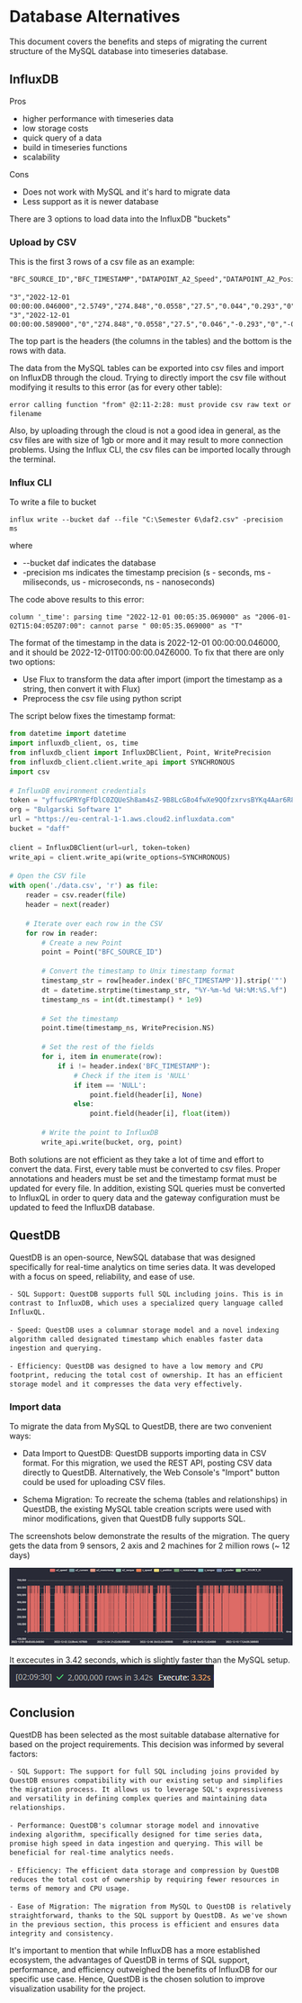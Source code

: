 # Database Alternatives

This document covers the benefits and steps of migrating the current structure of the MySQL database into timeseries database.


## InfluxDB

Pros
- higher performance with timeseries data
- low storage costs
- quick query of a data
- build in timeseries functions
- scalability 

Cons
- Does not work with MySQL and it's hard to migrate data
- Less support as it is newer database

There are 3 options to load data into the InfluxDB "buckets"
### Upload by CSV
This is the first 3 rows of a csv file as an example:
```
"BFC_SOURCE_ID","BFC_TIMESTAMP","DATAPOINT_A2_Speed","DATAPOINT_A2_Position","DATAPOINT_A2_Current","DATAPOINT_A2_MotorTemp","DATAPOINT_A2_Torque","DATAPOINT_Z_Speed","DATAPOINT_Z_Position","DATAPOINT_Z_Current","DATAPOINT_Z_MotorTemp","DATAPOINT_Z_Torque","DATAPOINT_Z_PosDev","DATAPOINT_A2_PosDev","DATAPOINT_Z_Lag","DATAPOINT_Z_ControlDev","DATAPOINT_Z_ContourDev"

"3","2022-12-01 00:00:00.046000","2.5749","274.848","0.0558","27.5","0.044","0.293","0","-0.2854","24.1999","-0.386","0.0274","0",NULL,NULL,NULL
"3","2022-12-01 00:00:00.589000","0","274.848","0.0558","27.5","0.046","-0.293","0","-0.2878","24.1999","-0.392","0.0274","0",NULL,NULL,NULL

```
The top part is the headers (the columns in the tables) and the bottom is the rows with data.

The data from the MySQL tables can be exported into csv files and import on InfluxDB through the cloud. Trying to directly import the csv file without modifying it results to this error (as for every other table):

```
error calling function "from" @2:11-2:28: must provide csv raw text or filename
```
Also, by uploading through the cloud is not a good idea in general, as the csv files are with size of 1gb or more and it may result to more connection problems. Using the Influx CLI, the csv files can be imported locally through the terminal.
### Influx CLI
To write a file to bucket
```
influx write --bucket daf --file "C:\Semester 6\daf2.csv" -precision ms
```
where
- --bucket daf indicates the database
- -precision ms indicates the timestamp precision (s - seconds, ms - miliseconds, us - microseconds, ns - nanoseconds)

The code above results to this error:
```
column '_time': parsing time "2022-12-01 00:05:35.069000" as "2006-01-02T15:04:05Z07:00": cannot parse " 00:05:35.069000" as "T"
```
The format of the timestamp in the data is 2022-12-01 00:00:00.046000, and it should be 2022-12-01T00:00:00.04Z6000. To fix that there are only two options:
- Use Flux to transform the data after import (import the timestamp as a string, then convert it with Flux)
- Preprocess the csv file using python script

The script below fixes the timestamp format:
```python
from datetime import datetime
import influxdb_client, os, time
from influxdb_client import InfluxDBClient, Point, WritePrecision
from influxdb_client.client.write_api import SYNCHRONOUS
import csv

# InfluxDB environment credentials
token = "yffucGPRYgFfDlC0ZQUeSh8am4sZ-9B8LcG8o4fwXe9QOfzxrvsBYKq4Aar6R8o8iJOGwBls7MnFvUcSGznG5A=="
org = "Bulgarski Software 1"
url = "https://eu-central-1-1.aws.cloud2.influxdata.com"
bucket = "daff"

client = InfluxDBClient(url=url, token=token)
write_api = client.write_api(write_options=SYNCHRONOUS)

# Open the CSV file
with open('./data.csv', 'r') as file:
    reader = csv.reader(file)
    header = next(reader)

    # Iterate over each row in the CSV
    for row in reader:
        # Create a new Point
        point = Point("BFC_SOURCE_ID")

        # Convert the timestamp to Unix timestamp format
        timestamp_str = row[header.index('BFC_TIMESTAMP')].strip('"')
        dt = datetime.strptime(timestamp_str, "%Y-%m-%d %H:%M:%S.%f")
        timestamp_ns = int(dt.timestamp() * 1e9)

        # Set the timestamp
        point.time(timestamp_ns, WritePrecision.NS)

        # Set the rest of the fields
        for i, item in enumerate(row):
            if i != header.index('BFC_TIMESTAMP'):
                # Check if the item is 'NULL'
                if item == 'NULL':
                    point.field(header[i], None)
                else:
                    point.field(header[i], float(item))

        # Write the point to InfluxDB
        write_api.write(bucket, org, point)
```

Both solutions are not efficient as they take a lot of time and effort to convert the data. First, every table must be converted to csv files. Proper annotations and headers must be set and the timestamp format must be updated for every file. In addition, existing SQL queries must be converted to InfluxQL in order to query data and the gateway configuration must be updated to feed the InfluxDB database. 

## QuestDB
QuestDB is an open-source, NewSQL database that was designed specifically for real-time analytics on time series data. It was developed with a focus on speed, reliability, and ease of use.

    - SQL Support: QuestDB supports full SQL including joins. This is in contrast to InfluxDB, which uses a specialized query language called InfluxQL.

    - Speed: QuestDB uses a columnar storage model and a novel indexing algorithm called designated timestamp which enables faster data ingestion and querying. 

    - Efficiency: QuestDB was designed to have a low memory and CPU footprint, reducing the total cost of ownership. It has an efficient storage model and it compresses the data very effectively.

### Import data
To migrate the data from MySQL to QuestDB, there are two convenient ways:
 - Data Import to QuestDB: QuestDB supports importing data in CSV format. For this migration, we used the REST API, posting CSV data directly to QuestDB. Alternatively, the Web Console's "Import" button could be used for uploading CSV files.

- Schema Migration: To recreate the schema (tables and relationships) in QuestDB, the existing MySQL table creation scripts were used with minor modifications, given that QuestDB fully supports SQL.

The screenshots below demonstrate the results of the migration. The query gets the data from 9 sensors, 2 axis and 2 machines for 2 million rows (~ 12 days)

![img](./diagrams/db-alternative/questdb-results.png "QuestDB Results for 12 days")

It excecutes in 3.42 seconds, which is slightly faster than the MySQL setup.
![img](./diagrams/db-alternative/query-result.png "Query results")

## Conclusion

QuestDB has been selected as the most suitable database alternative for based on the project requirements. This decision was informed by several factors:

    - SQL Support: The support for full SQL including joins provided by QuestDB ensures compatibility with our existing setup and simplifies the migration process. It allows us to leverage SQL's expressiveness and versatility in defining complex queries and maintaining data relationships.

    - Performance: QuestDB's columnar storage model and innovative indexing algorithm, specifically designed for time series data, promise high speed in data ingestion and querying. This will be beneficial for real-time analytics needs.

    - Efficiency: The efficient data storage and compression by QuestDB reduces the total cost of ownership by requiring fewer resources in terms of memory and CPU usage.

    - Ease of Migration: The migration from MySQL to QuestDB is relatively straightforward, thanks to the SQL support by QuestDB. As we've shown in the previous section, this process is efficient and ensures data integrity and consistency.

It's important to mention that while InfluxDB has a more established ecosystem, the advantages of QuestDB in terms of SQL support, performance, and efficiency outweighed the benefits of InfluxDB for our specific use case. Hence, QuestDB is the chosen solution to improve visualization usability for the project.

